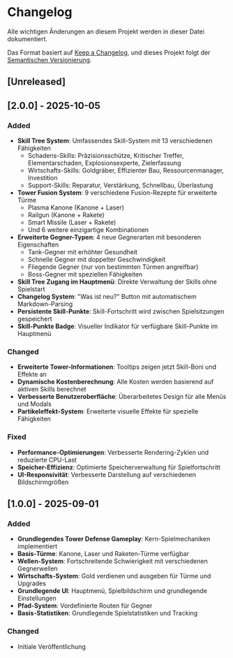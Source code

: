 # Changelog

Alle wichtigen Änderungen an diesem Projekt werden in dieser Datei dokumentiert.

Das Format basiert auf [Keep a Changelog](https://keepachangelog.com/de/1.0.0/),
und dieses Projekt folgt der [Semantischen Versionierung](https://semver.org/lang/de/).

## [Unreleased]

## [2.0.0] - 2025-10-05

### Added
- **Skill Tree System**: Umfassendes Skill-System mit 13 verschiedenen Fähigkeiten
  - Schadens-Skills: Präzisionsschütze, Kritischer Treffer, Elementarschaden, Explosionsexperte, Zielerfassung
  - Wirtschafts-Skills: Goldgräber, Effizienter Bau, Ressourcenmanager, Investition
  - Support-Skills: Reparatur, Verstärkung, Schnellbau, Überlastung
- **Tower Fusion System**: 9 verschiedene Fusion-Rezepte für erweiterte Türme
  - Plasma Kanone (Kanone + Laser)
  - Railgun (Kanone + Rakete)
  - Smart Missile (Laser + Rakete)
  - Und 6 weitere einzigartige Kombinationen
- **Erweiterte Gegner-Typen**: 4 neue Gegnerarten mit besonderen Eigenschaften
  - Tank-Gegner mit erhöhter Gesundheit
  - Schnelle Gegner mit doppelter Geschwindigkeit
  - Fliegende Gegner (nur von bestimmten Türmen angreifbar)
  - Boss-Gegner mit speziellen Fähigkeiten
- **Skill Tree Zugang im Hauptmenü**: Direkte Verwaltung der Skills ohne Spielstart
- **Changelog System**: "Was ist neu?" Button mit automatischem Markdown-Parsing
- **Persistente Skill-Punkte**: Skill-Fortschritt wird zwischen Spielsitzungen gespeichert
- **Skill-Punkte Badge**: Visueller Indikator für verfügbare Skill-Punkte im Hauptmenü

### Changed
- **Erweiterte Tower-Informationen**: Tooltips zeigen jetzt Skill-Boni und Effekte an
- **Dynamische Kostenberechnung**: Alle Kosten werden basierend auf aktiven Skills berechnet
- **Verbesserte Benutzeroberfläche**: Überarbeitetes Design für alle Menüs und Modals
- **Partikeleffekt-System**: Erweiterte visuelle Effekte für spezielle Fähigkeiten

### Fixed
- **Performance-Optimierungen**: Verbesserte Rendering-Zyklen und reduzierte CPU-Last
- **Speicher-Effizienz**: Optimierte Speicherverwaltung für Spielfortschritt
- **UI-Responsivität**: Verbesserte Darstellung auf verschiedenen Bildschirmgrößen

## [1.0.0] - 2025-09-01

### Added
- **Grundlegendes Tower Defense Gameplay**: Kern-Spielmechaniken implementiert
- **Basis-Türme**: Kanone, Laser und Raketen-Türme verfügbar
- **Wellen-System**: Fortschreitende Schwierigkeit mit verschiedenen Gegnerwellen
- **Wirtschafts-System**: Gold verdienen und ausgeben für Türme und Upgrades
- **Grundlegende UI**: Hauptmenü, Spielbildschirm und grundlegende Einstellungen
- **Pfad-System**: Vordefinierte Routen für Gegner
- **Basis-Statistiken**: Grundlegende Spielstatistiken und Tracking

### Changed
- Initiale Veröffentlichung
